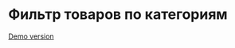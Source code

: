 <h1>Фильтр товаров по категориям</h1>
<a href = " https://snekzip.github.io/DirectoryFilter/">Demo version</a>
